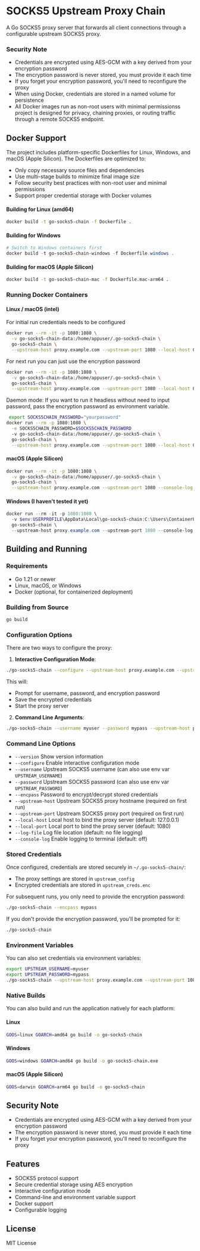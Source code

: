 # SOCKS5 Upstream Proxy Chain

A Go SOCKS5 proxy server that forwards all client connections through a configurable upstream SOCKS5 proxy.

### Security Note
- Credentials are encrypted using AES-GCM with a key derived from your encryption password
- The encryption password is never stored, you must provide it each time
- If you forget your encryption password, you'll need to reconfigure the proxy
- When using Docker, credentials are stored in a named volume for persistence
- All Docker images run as non-root users with minimal permissionss project is designed for privacy, chaining proxies, or routing traffic through a remote SOCKS5 endpoint.


## Docker Support

The project includes platform-specific Dockerfiles for Linux, Windows, and macOS (Apple Silicon). The Dockerfiles are optimized to:
- Only copy necessary source files and dependencies
- Use multi-stage builds to minimize final image size
- Follow security best practices with non-root user and minimal permissions
- Support proper credential storage with Docker volumes

#### Building for Linux (amd64)
```sh
docker build -t go-socks5-chain -f Dockerfile .
```

#### Building for Windows
```powershell
# Switch to Windows containers first
docker build -t go-socks5-chain-windows -f Dockerfile.windows .
```

#### Building for macOS (Apple Silicon)
```sh
docker build -t go-socks5-chain-mac -f Dockerfile.mac-arm64 .
```

### Running Docker Containers

#### Linux / macOS (intel)
For initial run credentials needs to be configured
```sh 
docker run --rm -it -p 1080:1080 \
  -v go-socks5-chain-data:/home/appuser/.go-socks5-chain \
  go-socks5-chain \
  --upstream-host proxy.example.com --upstream-port 1080 --local-host 0.0.0.0 --console-log --configure
```

For next run you can just use the encryption password 
```sh
docker run --rm -it -p 1080:1080 \
  -v go-socks5-chain-data:/home/appuser/.go-socks5-chain \
  go-socks5-chain \
  --upstream-host proxy.example.com --upstream-port 1080 --local-host 0.0.0.0 --console-log
```

Daemon mode: If you want to run it headless without need to input password, pass the encryption password as environment variable.
```sh
 export SOCKS5CHAIN_PASSWORD="yourpassword"
docker run --rm -p 1080:1080 \
  -e SOCKS5CHAIN_PASSWORD=$SOCKS5CHAIN_PASSWORD
  -v go-socks5-chain-data:/home/appuser/.go-socks5-chain \
  go-socks5-chain \
  --upstream-host proxy.example.com --upstream-port 1080 --local-host 0.0.0.0 --console-log
```

#### macOS (Apple Silicon)
```sh
docker run --rm -it -p 1080:1080 \
  -v go-socks5-chain-data:/home/appuser/.go-socks5-chain \
  go-socks5-chain \
  --upstream-host proxy.example.com --upstream-port 1080 --console-log
```

#### Windows (I haven't tested it yet)
```powershell
docker run --rm -it -p 1080:1080 \
  -v $env:USERPROFILE\AppData\Local\go-socks5-chain:C:\Users\ContainerUser\AppData\Local\go-socks5-chain \
  go-socks5-chain \
  --upstream-host proxy.example.com --upstream-port 1080 --console-log
```

## Building and Running

### Requirements
- Go 1.21 or newer
- Linux, macOS, or Windows
- Docker (optional, for containerized deployment)

### Building from Source
```sh
go build
```

### Configuration Options

There are two ways to configure the proxy:

1. **Interactive Configuration Mode**:
```sh
./go-socks5-chain --configure --upstream-host proxy.example.com --upstream-port 1080
```
This will:
- Prompt for username, password, and encryption password
- Save the encrypted credentials
- Start the proxy server

2. **Command Line Arguments**:
```sh
./go-socks5-chain --username myuser --password mypass --upstream-host proxy.example.com --upstream-port 1080
```

### Command Line Options
- `--version`        Show version information
- `--configure`      Enable interactive configuration mode
- `--username`       Upstream SOCKS5 username (can also use env var `UPSTREAM_USERNAME`)
- `--password`       Upstream SOCKS5 password (can also use env var `UPSTREAM_PASSWORD`)
- `--encpass`         Password to encrypt/decrypt stored credentials
- `--upstream-host`   Upstream SOCKS5 proxy hostname (required on first run)
- `--upstream-port`   Upstream SOCKS5 proxy port (required on first run)
- `--local-host`      Local host to bind the proxy server (default: 127.0.0.1)
- `--local-port`      Local port to bind the proxy server (default: 1080)
- `--log-file`        Log file location (default: no file logging)
- `--console-log`     Enable logging to terminal (default: off)

### Stored Credentials
Once configured, credentials are stored securely in `~/.go-socks5-chain/`:
- The proxy settings are stored in `upstream_config`
- Encrypted credentials are stored in `upstream_creds.enc`

For subsequent runs, you only need to provide the encryption password:
```sh
./go-socks5-chain --encpass mypass
```

If you don't provide the encryption password, you'll be prompted for it:
```sh
./go-socks5-chain
```

### Environment Variables
You can also set credentials via environment variables:
```sh
export UPSTREAM_USERNAME=myuser
export UPSTREAM_PASSWORD=mypass
./go-socks5-chain --upstream-host proxy.example.com --upstream-port 1080
```


### Native Builds

You can also build and run the application natively for each platform:

#### Linux
```sh
GOOS=linux GOARCH=amd64 go build -o go-socks5-chain
```

#### Windows
```sh
GOOS=windows GOARCH=amd64 go build -o go-socks5-chain.exe
```

#### macOS (Apple Silicon)
```sh
GOOS=darwin GOARCH=arm64 go build -o go-socks5-chain
```

## Security Note
- Credentials are encrypted using AES-GCM with a key derived from your encryption password
- The encryption password is never stored, you must provide it each time
- If you forget your encryption password, you'll need to reconfigure the proxy

## Features
- SOCKS5 protocol support
- Secure credential storage using AES encryption
- Interactive configuration mode
- Command-line and environment variable support
- Docker support
- Configurable logging

## License
MIT License
